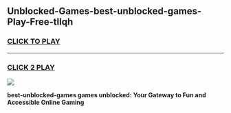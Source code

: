 
## Unblocked-Games-best-unblocked-games-Play-Free-tllqh
<h3>
<a href="https://premium76.site?title=best-unblocked-games&ref=18A1">CLICK TO PLAY</a></h3>
<hr>

<h3>
<a href="https://premium76.site?title=best-unblocked-games&ref=18A1">CLICK 2 PLAY</a>
  
</h3>

<a href="https://premium76.site?title=best-unblocked-games&ref=18A1"><img src="https://clearcache.store/games.png"></a>


**best-unblocked-games games unblocked: Your Gateway to Fun and Accessible Online Gaming**
